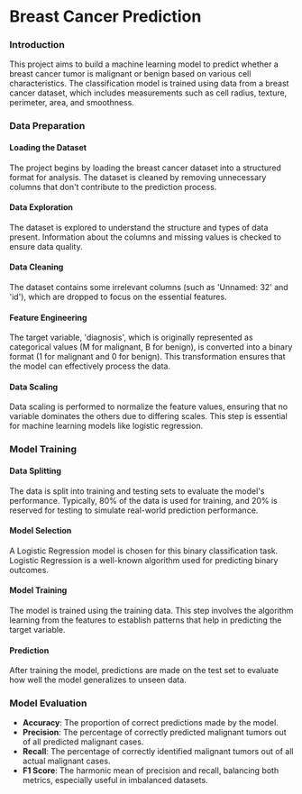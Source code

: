 # **Breast Cancer Prediction**

### **Introduction**
This project aims to build a machine learning model to predict whether a breast cancer tumor is malignant or benign based on various cell characteristics. The classification model is trained using data from a breast cancer dataset, which includes measurements such as cell radius, texture, perimeter, area, and smoothness.

### **Data Preparation**

#### **Loading the Dataset**
The project begins by loading the breast cancer dataset into a structured format for analysis. The dataset is cleaned by removing unnecessary columns that don't contribute to the prediction process.

#### **Data Exploration**
The dataset is explored to understand the structure and types of data present. Information about the columns and missing values is checked to ensure data quality.

#### **Data Cleaning**
The dataset contains some irrelevant columns (such as 'Unnamed: 32' and 'id'), which are dropped to focus on the essential features.

#### **Feature Engineering**
The target variable, 'diagnosis', which is originally represented as categorical values (M for malignant, B for benign), is converted into a binary format (1 for malignant and 0 for benign). This transformation ensures that the model can effectively process the data.

#### **Data Scaling**
Data scaling is performed to normalize the feature values, ensuring that no variable dominates the others due to differing scales. This step is essential for machine learning models like logistic regression.

### **Model Training**

#### **Data Splitting**
The data is split into training and testing sets to evaluate the model's performance. Typically, 80% of the data is used for training, and 20% is reserved for testing to simulate real-world prediction performance.

#### **Model Selection**
A Logistic Regression model is chosen for this binary classification task. Logistic Regression is a well-known algorithm used for predicting binary outcomes.

#### **Model Training**
The model is trained using the training data. This step involves the algorithm learning from the features to establish patterns that help in predicting the target variable.

#### **Prediction**
After training the model, predictions are made on the test set to evaluate how well the model generalizes to unseen data.

### **Model Evaluation**

- **Accuracy**: The proportion of correct predictions made by the model.
- **Precision**: The percentage of correctly predicted malignant tumors out of all predicted malignant cases.
- **Recall**: The percentage of correctly identified malignant tumors out of all actual malignant cases.
- **F1 Score**: The harmonic mean of precision and recall, balancing both metrics, especially useful in imbalanced datasets.
